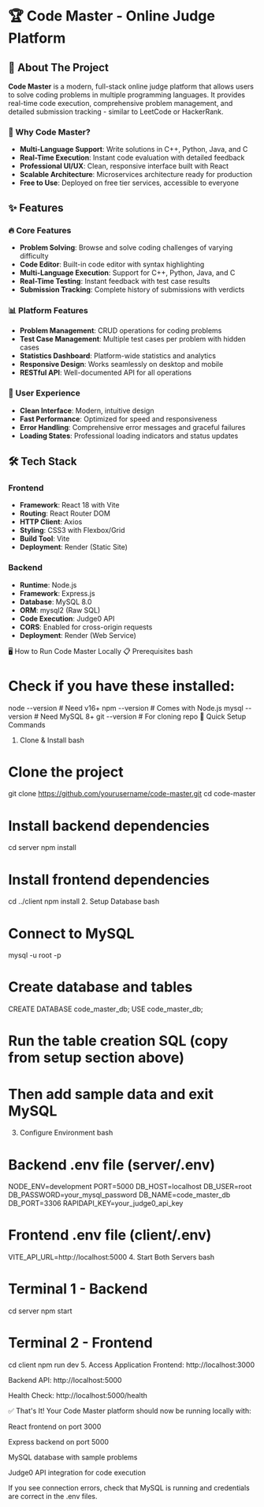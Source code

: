 # 🏆 Code Master - Online Judge Platform




## 🎯 About The Project

**Code Master** is a modern, full-stack online judge platform that allows users to solve coding problems in multiple programming languages. It provides real-time code execution, comprehensive problem management, and detailed submission tracking - similar to LeetCode or HackerRank.

### 🌟 Why Code Master?

- **Multi-Language Support**: Write solutions in C++, Python, Java, and C
- **Real-Time Execution**: Instant code evaluation with detailed feedback
- **Professional UI/UX**: Clean, responsive interface built with React
- **Scalable Architecture**: Microservices architecture ready for production
- **Free to Use**: Deployed on free tier services, accessible to everyone

## ✨ Features

### 🔥 Core Features
- **Problem Solving**: Browse and solve coding challenges of varying difficulty
- **Code Editor**: Built-in code editor with syntax highlighting
- **Multi-Language Execution**: Support for C++, Python, Java, and C
- **Real-Time Testing**: Instant feedback with test case results
- **Submission Tracking**: Complete history of submissions with verdicts

### 📊 Platform Features
- **Problem Management**: CRUD operations for coding problems
- **Test Case Management**: Multiple test cases per problem with hidden cases
- **Statistics Dashboard**: Platform-wide statistics and analytics
- **Responsive Design**: Works seamlessly on desktop and mobile
- **RESTful API**: Well-documented API for all operations

### 🎨 User Experience
- **Clean Interface**: Modern, intuitive design
- **Fast Performance**: Optimized for speed and responsiveness
- **Error Handling**: Comprehensive error messages and graceful failures
- **Loading States**: Professional loading indicators and status updates

## 🛠️ Tech Stack

### Frontend
- **Framework**: React 18 with Vite
- **Routing**: React Router DOM
- **HTTP Client**: Axios
- **Styling**: CSS3 with Flexbox/Grid
- **Build Tool**: Vite
- **Deployment**: Render (Static Site)

### Backend
- **Runtime**: Node.js
- **Framework**: Express.js
- **Database**: MySQL 8.0
- **ORM**: mysql2 (Raw SQL)
- **Code Execution**: Judge0 API
- **CORS**: Enabled for cross-origin requests
- **Deployment**: Render (Web Service)


🖥️ How to Run Code Master Locally
📋 Prerequisites
bash
# Check if you have these installed:
node --version    # Need v16+
npm --version     # Comes with Node.js
mysql --version   # Need MySQL 8+
git --version     # For cloning repo
🚀 Quick Setup Commands
1. Clone & Install
bash
# Clone the project
git clone https://github.com/yourusername/code-master.git
cd code-master

# Install backend dependencies
cd server
npm install

# Install frontend dependencies
cd ../client
npm install
2. Setup Database
bash
# Connect to MySQL
mysql -u root -p

# Create database and tables
CREATE DATABASE code_master_db;
USE code_master_db;

# Run the table creation SQL (copy from setup section above)
# Then add sample data and exit MySQL
3. Configure Environment
bash
# Backend .env file (server/.env)
NODE_ENV=development
PORT=5000
DB_HOST=localhost
DB_USER=root
DB_PASSWORD=your_mysql_password
DB_NAME=code_master_db
DB_PORT=3306
RAPIDAPI_KEY=your_judge0_api_key

# Frontend .env file (client/.env)
VITE_API_URL=http://localhost:5000
4. Start Both Servers
bash
# Terminal 1 - Backend
cd server
npm start

# Terminal 2 - Frontend  
cd client
npm run dev
5. Access Application
Frontend: http://localhost:3000

Backend API: http://localhost:5000

Health Check: http://localhost:5000/health

✅ That's It!
Your Code Master platform should now be running locally with:

React frontend on port 3000

Express backend on port 5000

MySQL database with sample problems

Judge0 API integration for code execution

If you see connection errors, check that MySQL is running and credentials are correct in the .env files.

